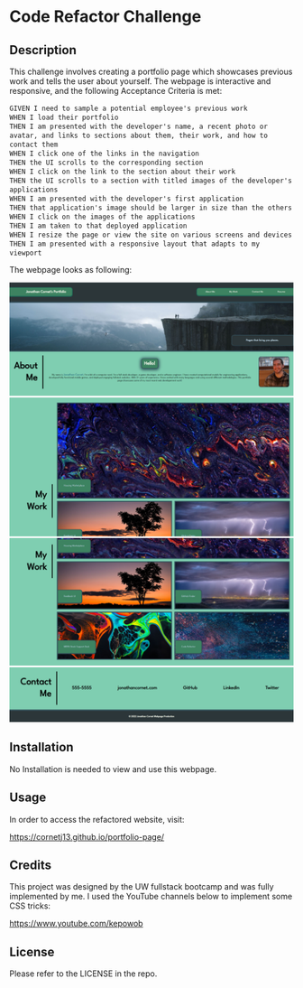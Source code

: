 # Code Refactor Challenge

## Description

This challenge involves creating a portfolio page which showcases previous work and tells the user about yourself. The webpage is interactive and responsive, and the following Acceptance Criteria is met:

```
GIVEN I need to sample a potential employee's previous work
WHEN I load their portfolio
THEN I am presented with the developer's name, a recent photo or avatar, and links to sections about them, their work, and how to contact them
WHEN I click one of the links in the navigation
THEN the UI scrolls to the corresponding section
WHEN I click on the link to the section about their work
THEN the UI scrolls to a section with titled images of the developer's applications
WHEN I am presented with the developer's first application
THEN that application's image should be larger in size than the others
WHEN I click on the images of the applications
THEN I am taken to that deployed application
WHEN I resize the page or view the site on various screens and devices
THEN I am presented with a responsive layout that adapts to my viewport
```

The webpage looks as following:

![top-part-of-webpage](./assets/images/README/top-part-portfolio-page.png)
![second-part-of-webpage](./assets/images/README/second-part-portfolio-page.png)
![third-part-of-webpage](./assets/images/README/third-part-portfolio-page.png)
![bottom-part-of-webpage](./assets/images/README/bottom-part-portfolio-page.png)

## Installation

No Installation is needed to view and use this webpage.

## Usage

In order to access the refactored website, visit:

https://cornetj13.github.io/portfolio-page/

## Credits

This project was designed by the UW fullstack bootcamp and was fully implemented by me. I used the YouTube channels below to implement some CSS tricks:

https://www.youtube.com/kepowob

## License

Please refer to the LICENSE in the repo.
